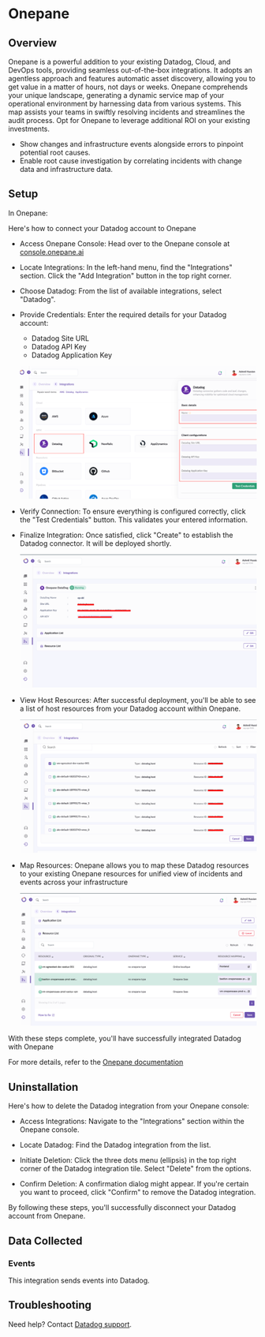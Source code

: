 # Onepane

## Overview

Onepane is a powerful addition to your existing Datadog, Cloud, and DevOps tools, providing seamless out-of-the-box integrations. It adopts an agentless approach and features automatic asset discovery, allowing you to get value in a matter of hours, not days or weeks. Onepane comprehends your unique landscape, generating a dynamic service map of your operational environment by harnessing data from various systems. This map assists your teams in swiftly resolving incidents and streamlines the audit process. Opt for Onepane to leverage additional ROI on your existing investments. 

- Show changes and infrastructure events alongside errors to pinpoint potential root causes.
- Enable root cause investigation by correlating incidents with change data and infrastructure data.

## Setup

In Onepane:

Here's how to connect your Datadog account to Onepane 

- Access Onepane Console: Head over to the Onepane console at [console.onepane.ai][2]

- Locate Integrations: In the left-hand menu, find the "Integrations" section. Click the "Add Integration" button in the top right corner.

- Choose Datadog: From the list of available integrations, select "Datadog".

- Provide Credentials: Enter the required details for your Datadog account:
    - Datadog Site URL
    - Datadog API Key
    - Datadog Application Key

    ![Integration][4]

- Verify Connection: To ensure everything is configured correctly, click the "Test Credentials" button. This validates your entered information.

- Finalize Integration: Once satisfied, click "Create" to establish the Datadog connector. It will be deployed shortly.

    ![Deploying][5]

- View Host Resources: After successful deployment, you'll be able to see a list of host resources from your Datadog account within Onepane.

    ![Host Resource][6]

- Map Resources: Onepane allows you to map these Datadog resources to your existing Onepane resources for unified view of incidents and events across your infrastructure

    ![Onepane Mapping][7]

With these steps complete, you'll have successfully integrated Datadog with Onepane

For more details, refer to the [Onepane documentation][2]

## Uninstallation

Here's how to delete the Datadog integration from your Onepane console:

- Access Integrations: Navigate to the "Integrations" section within the Onepane console.

- Locate Datadog: Find the Datadog integration from the list.

- Initiate Deletion: Click the three dots menu (ellipsis) in the top right corner of the Datadog integration tile. Select "Delete" from the options.

- Confirm Deletion: A confirmation dialog might appear. If you're certain you want to proceed, click "Confirm" to remove the Datadog integration.

By following these steps, you'll successfully disconnect your Datadog account from Onepane.

## Data Collected

### Events

This integration sends events into Datadog.

## Troubleshooting

Need help? Contact [Datadog support][1].

[1]: https://docs.datadoghq.com/help/
[2]: https://console.onepane.ai/
[3]: https://www.onepane.ai/docs/en/articles/9220032-datadog-connector-prerequisites
[4]: https://raw.githubusercontent.com/DataDog/integrations-extras/master/onepane/images/integration.png
[5]: https://raw.githubusercontent.com/DataDog/integrations-extras/master/onepane/images/deploying.png
[6]: https://raw.githubusercontent.com/DataDog/integrations-extras/master/onepane/images/host_resources.png
[7]: https://raw.githubusercontent.com/DataDog/integrations-extras/master/onepane/images/onepane_mapping.png


